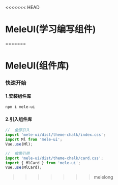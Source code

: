 <<<<<<< HEAD

# MeleUI(学习编写组件)

=======

# MeleUI(组件库)

### 快速开始

#### 1.安装组件库

```bash
npm i mele-ui
```

#### 2.引入组件库

```javascript
//  全部引入
import 'mele-ui/dist/theme-chalk/index.css';
import Ml from 'mele-ui';
Vue.use(Ml);

//  按需引用
import 'mele-ui/dist/theme-chalk/card.css';
import { MlCard } from 'mele-ui';
Vue.use(MlCard);
```

> > > > > > > melelong
